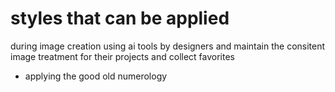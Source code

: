 # styles that can be applied 
during image creation using ai tools by designers and maintain the consitent image treatment for their projects and collect favorites
- applying the good old numerology
